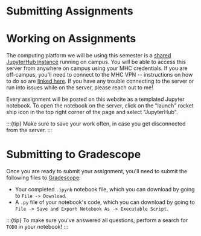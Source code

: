# Submitting Assignments

# Working on Assignments

The computing platform we will be using this semester is a [shared JupyterHub instance](https://comsc341cd-hub-sp.mtholyoke.edu) running on campus. You will be able to access this server from anywhere on campus using your MHC credentials. If you are off-campus, you'll need to connect to the MHC VPN -- instructions on how to do so are [linked here](https://asklits.mtholyoke.edu/TDClient/50/Portal/KB/ArticleDet?ID=281). If you have any trouble connecting to the server or run into issues while on the server, please reach out to me!

Every assignment will be posted on this website as a templated Jupyter notebook. To open the notebook on the server, click on the "launch" rocket ship icon in the top right corner of the page and select "JupyterHub".

:::{tip}
Make sure to save your work often, in case you get disconnected from the server.
:::

# Submitting to Gradescope

Once you are ready to submit your assignment, you'll need to submit the following files to [Gradescope](https://www.gradescope.com/courses/950344):

- Your completed `.ipynb` notebook file, which you can download by going to `File -> Download`.
- A `.py` file of your notebook's code, which you can download by going to `File -> Save and Export Notebook As -> Executable Script`.

:::{tip}
To make sure you've answered all questions, perform a search for `TODO` in your notebook!
:::